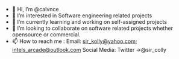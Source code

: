 - 👋 Hi, I’m @calvnce
- 👀 I’m interested in Software engineering related projects
- 🌱 I’m currently learning and working on self-assigned projects
- 💞️ I’m looking to collaborate on software related projects whether opensource or commercial.
- 📫 How to reach me :
                  Email: sir_kolly@yahoo.com; intels_arcade@outlook.com
                  Social Media: Twitter ->@sir_colly

<!---
calvnce/calvnce is a ✨ special ✨ repository because its `README.md` (this file) appears on your GitHub profile.
You can click the Preview link to take a look at your changes.
--->
